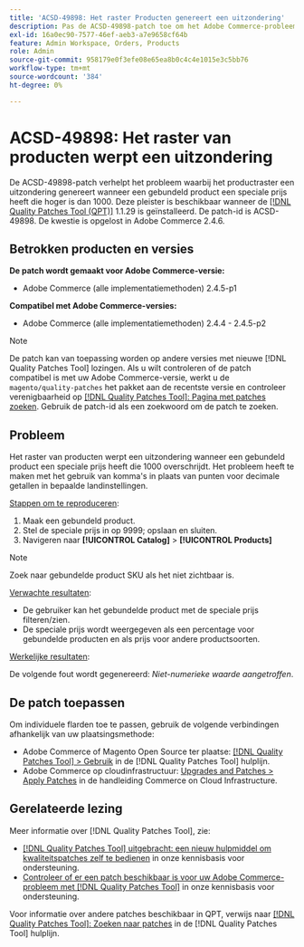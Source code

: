 ```yaml
---
title: 'ACSD-49898: Het raster Producten genereert een uitzondering'
description: Pas de ACSD-49898-patch toe om het Adobe Commerce-probleem op te lossen, waarbij het productraster een uitzondering genereert wanneer een gebundeld product een speciale prijs heeft die hoger is dan 1000.
exl-id: 16a0ec90-7577-46ef-aeb3-a7e9658cf64b
feature: Admin Workspace, Orders, Products
role: Admin
source-git-commit: 958179e0f3efe08e65ea8b0c4c4e1015e3c5bb76
workflow-type: tm+mt
source-wordcount: '384'
ht-degree: 0%

---
```


# ACSD-49898: Het raster van producten werpt een uitzondering

De ACSD-49898-patch verhelpt het probleem waarbij het productraster een uitzondering genereert wanneer een gebundeld product een speciale prijs heeft die hoger is dan 1000. Deze pleister is beschikbaar wanneer de [[!DNL Quality Patches Tool (QPT)]](/help/announcements/adobe-commerce-announcements/magento-quality-patches-released-new-tool-to-self-serve-quality-patches.md) 1.1.29 is geïnstalleerd. De patch-id is ACSD-49898. De kwestie is opgelost in Adobe Commerce 2.4.6.

## Betrokken producten en versies

**De patch wordt gemaakt voor Adobe Commerce-versie:**

* Adobe Commerce (alle implementatiemethoden) 2.4.5-p1

**Compatibel met Adobe Commerce-versies:**

* Adobe Commerce (alle implementatiemethoden) 2.4.4 - 2.4.5-p2

>[!NOTE]
>
>De patch kan van toepassing worden op andere versies met nieuwe [!DNL Quality Patches Tool] lozingen. Als u wilt controleren of de patch compatibel is met uw Adobe Commerce-versie, werkt u de `magento/quality-patches` het pakket aan de recentste versie en controleer verenigbaarheid op [[!DNL Quality Patches Tool]: Pagina met patches zoeken](https://experienceleague.adobe.com/tools/commerce-quality-patches/index.html). Gebruik de patch-id als een zoekwoord om de patch te zoeken.

## Probleem

Het raster van producten werpt een uitzondering wanneer een gebundeld product een speciale prijs heeft die 1000 overschrijdt. Het probleem heeft te maken met het gebruik van komma&#39;s in plaats van punten voor decimale getallen in bepaalde landinstellingen.

<u>Stappen om te reproduceren</u>:

1. Maak een gebundeld product.
1. Stel de speciale prijs in op 9999; opslaan en sluiten.
1. Navigeren naar **[!UICONTROL Catalog]** > **[!UICONTROL Products]**

>[!NOTE]
>
>Zoek naar gebundelde product SKU als het niet zichtbaar is.

<u>Verwachte resultaten</u>:

* De gebruiker kan het gebundelde product met de speciale prijs filteren/zien.
* De speciale prijs wordt weergegeven als een percentage voor gebundelde producten en als prijs voor andere productsoorten.

<u>Werkelijke resultaten</u>:

De volgende fout wordt gegenereerd: *Niet-numerieke waarde aangetroffen*.

## De patch toepassen

Om individuele flarden toe te passen, gebruik de volgende verbindingen afhankelijk van uw plaatsingsmethode:

* Adobe Commerce of Magento Open Source ter plaatse: [[!DNL Quality Patches Tool] > Gebruik](https://experienceleague.adobe.com/docs/commerce-operations/tools/quality-patches-tool/usage.html) in de [!DNL Quality Patches Tool] hulplijn.
* Adobe Commerce op cloudinfrastructuur: [Upgrades and Patches > Apply Patches](https://experienceleague.adobe.com/docs/commerce-cloud-service/user-guide/develop/upgrade/apply-patches.html) in de handleiding Commerce on Cloud Infrastructure.

## Gerelateerde lezing

Meer informatie over [!DNL Quality Patches Tool], zie:

* [[!DNL Quality Patches Tool] uitgebracht: een nieuw hulpmiddel om kwaliteitspatches zelf te bedienen](/help/announcements/adobe-commerce-announcements/magento-quality-patches-released-new-tool-to-self-serve-quality-patches.md) in onze kennisbasis voor ondersteuning.
* [Controleer of er een patch beschikbaar is voor uw Adobe Commerce-probleem met [!DNL Quality Patches Tool]](/help/support-tools/patches-available-in-qpt-tool/check-patch-for-magento-issue-with-magento-quality-patches.md) in onze kennisbasis voor ondersteuning.

Voor informatie over andere patches beschikbaar in QPT, verwijs naar [[!DNL Quality Patches Tool]: Zoeken naar patches](https://experienceleague.adobe.com/tools/commerce-quality-patches/index.html) in de [!DNL Quality Patches Tool] hulplijn.

